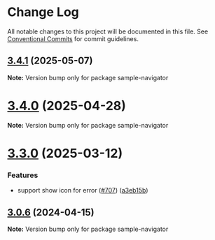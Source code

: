 # Change Log

All notable changes to this project will be documented in this file.
See [Conventional Commits](https://conventionalcommits.org) for commit guidelines.

## [3.4.1](https://github.com/SAP/inquirer-gui/compare/v3.3.0...v3.4.1) (2025-05-07)

**Note:** Version bump only for package sample-navigator

# [3.4.0](https://github.com/SAP/inquirer-gui/compare/v3.3.0...v3.4.0) (2025-04-28)

**Note:** Version bump only for package sample-navigator

# [3.3.0](https://github.com/SAP/inquirer-gui/compare/v3.2.0...v3.3.0) (2025-03-12)

### Features

- support show icon for error ([#707](https://github.com/SAP/inquirer-gui/issues/707)) ([a3eb15b](https://github.com/SAP/inquirer-gui/commit/a3eb15b6aee6528d842a263e7dc9e3f44fd9d18a))

## [3.0.6](https://github.com/SAP/inquirer-gui/compare/v3.0.5...v3.0.6) (2024-04-15)

**Note:** Version bump only for package sample-navigator
